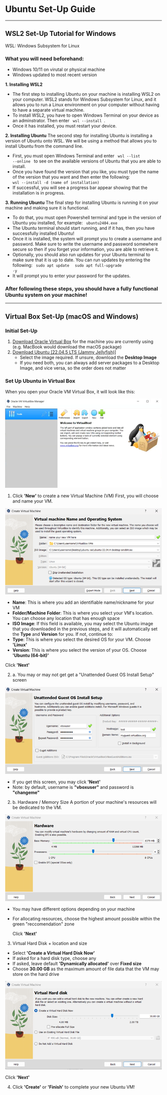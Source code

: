 # Ubuntu Set-Up Guide
***
## WSL2 Set-Up Tutorial for Windows
WSL: Windows Subsystem for Linux
### What you will need beforehand: 
- Windows 10/11 on virutal or physical machine
- Windows updated to most recent version

**1. Installing WSL2**
- The first step to installing Ubuntu on your machine is installing WSL2 on your computer. WSL2 stands for Windows Subsystem for Linux, and it allows you to run a Linux environment on your computer without having to have a separate virtual machine.
- To install WSL2, you have to open Windows Terminal on your device as an adminstrator. Then enter <code> wsl --install </code>. 
- Once it has installed, you must restart your device.
  
**2. Installing Ubuntu**
The second step for installing Ubuntu is installing a version of Ubuntu onto WSL. We will be using a method that allows you to install Ubuntu from the command line. 
- First, you must open Windows Terminal and enter <code> wsl --list --online </code> to see on the available versions of Ubuntu that you are able to install.
- Once you have found the version that you like, you must type the name of the version that you want and then enter the following: <code> wsl --install -d (name of installation) </code>
- If successful, you will see a progress bar appear showing that the installation is in progress.

**3. Running Ubuntu**
The final step for installing Ubuntu is running it on your machine and making sure it is functional. 
- To do that, you must open Powershell terminal and type in the version of Ubuntu you installed, for example: <code> ubuntu2404.exe </code>
- The Ubuntu terminal should start running, and if it has, then you have successfully installed Ubuntu!
- Once it is installed, the system will prompt you to create a username and password. Make sure to write the username and password somewhere secure so then if you forget your information, you are able to retrieve it.
- Optionally, you should also run updates for your Ubuntu terminal to make sure that it is up to date. You can run updates by entering the following:
<code> sudo apt update </code>
<code> sudo apt full-upgrade -y </code>
- It will prompt you to enter your password for the updates.

### After following these steps, you should have a fully functional Ubuntu system on your machine!
***
## Virtual Box Set-Up (macOS and Windows)
### Initial Set-Up
1. [Download Oracle Virtual Box](https://www.virtualbox.org/wiki/Downloads) for the machine you are currently using (e.g. MacBook would download the macOS package)
2. [Download Ubuntu [22.04.5 LTS (Jammy Jellyfish)]](https://releases.ubuntu.com/jammy/)
    - Select the image required. If unsure, download the **Desktop Image**
    - If you need both, you can always add server packages to a Desktop Image, and vice versa, so the order does not matter

### Set Up Ubuntu in Virtual Box
When you open your Oracle VM Virtual Box, it will look like this:

![Screenshot of Oracle VM Virtual Box, with no Virtual Machines (VMs) yet](./images/blank-virtual-box.png)


1. Click **'New'** to create a new Virtual Machine (VM)
First, you will choose and name your VM.

![Screenshot of Oracle VM Virtual Box new VM, first screen](./images/vm-setup-1.png)

  - **Name**: This is where you add an identifiable name/nickname for your VM
  - **Folder/Machine Folder**: This is where you select your VM's location. You can choose any location that has enough space
  - **ISO Image**: If this field is available, you may select the Ubuntu image that you downloaded in the previous steps, and it will automatically set the **Type** and **Version** for you. If not, continue to:
  - **Type**: This is where you select the desired OS for your VM. Choose **'Linux'**
  - **Version**: This is where you select the version of your OS. Choose **'Ubuntu (64-bit)'**
      
  Click **'Next'**

2. a. You may or may not get get a "Unattended Guest OS Install Setup" screen
   
![Screenshot of Oracle VM Virtual Box new VM, first screen](./images/vm-setup-2.png)
- If you get this screen, you may click **'Next'**
- Note: by default, username is **"vboxuser"** and password is **"changeme"**

2. b. Hardware / Memory Size
A portion of your machine's resources will be dedicated to the VM.

![Screenshot of Oracle VM Virtual Box Hardware setup page](./images/vm-setup-3.png)
- You may have different options depending on your machine
- For allocating resources, choose the highest amount possible within the green "reccomendation" zone
  
  Click **'Next'**

3. Virtual Hard Disk + location and size
- Select **'Create a Virtual Hard Disk Now'**
- If asked for a hard disk type, choose any
- If asked, leave default **'Dynamically allocated'** over **Fixed size**
- Choose **30.00 GB** as the maximum amount of file data that the VM may store on the hard drive

![Screenshot of Oracle VM Virtual Box new VM, first screen](./images/vm-setup-4.png)

  Click **'Next'**

4. Click **'Create'** or **'Finish'** to complete your new Ubuntu VM!
